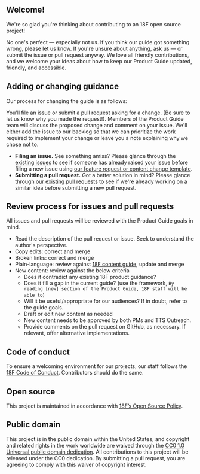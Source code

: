## Welcome!

We're so glad you're thinking about contributing to an 18F open source project!

No one's perfect — especially not us. If you think our guide got something wrong, please let us know. If you're unsure about anything, ask us — or submit the issue or pull request anyway. We love all friendly contributions, and we welcome your ideas about how to keep our Product Guide updated, friendly, and accessible.

## Adding or changing guidance

Our process for changing the guide is as follows:

You'll file an issue or submit a pull request asking for a change. (Be sure to let us know why you made the request!). Members of the Product Guide team will discuss the proposed change and comment on your issue. We'll either add the issue to our backlog so that we can prioritize the work required to implement your change or leave you a note explaining why we chose not to.

- **Filing an issue.** See something amiss? Please glance through the [existing issues](https://github.com/18F/product-guide/issues) to see if someone has already raised your issue before filing a new issue using [our feature request or content change template](https://github.com/18F/product-guide/issues/new?assignees=&labels=&template=feature-request-or-content-change.md&title=).
- **Submitting a pull request.** Got a better solution in mind? Please glance through [our existing pull requests](https://github.com/18F/product-guide/pulls) to see if we're already working on a similar idea before submitting a new pull request.

## Review process for issues and pull requests

All issues and pull requests will be reviewed with the Product Guide goals in mind.

- Read the description of the pull request or issue. Seek to understand the author's perspective.
- Copy edits: correct and merge
- Broken links: correct and merge
- Plain-language: review against [18F content guide](https://content-guide.18f.gov/), update and merge
- New content: review against the below criteria
  - Does it contradict any existing 18F product guidance?
  - Does it fill a gap in the current guide? (use the framework, `By reading [new] section of the Product Guide, 18F staff will be able to`)
  - Will it be useful/appropriate for our audiences? If in doubt, refer to the guide goals.
  - Draft or edit new content as needed
  - New content needs to be approved by both PMs and TTS Outreach.
  - Provide comments on the pull request on GitHub, as necessary. If relevant, offer alternative implementations.

## Code of conduct

To ensure a welcoming environment for our projects, our staff follows the [18F Code of Conduct](https://github.com/18F/code-of-conduct/blob/master/code-of-conduct.md). Contributors should do the same.

## Open source

This project is maintained in accordance with [18F’s Open Source Policy](https://github.com/18f/open-source-policy).

## Public domain

This project is in the public domain within the United States, and copyright and related rights in the work worldwide are waived through the [CC0 1.0 Universal public domain dedication](https://creativecommons.org/publicdomain/zero/1.0/).
All contributions to this project will be released under the CC0 dedication. By submitting a pull request, you are agreeing to comply with this waiver of copyright interest.
